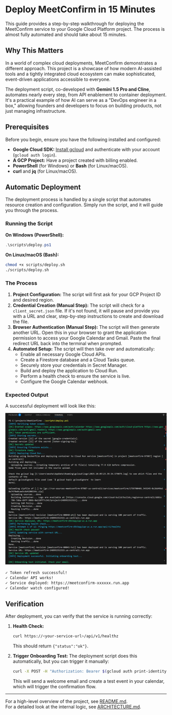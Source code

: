 # Deploy MeetConfirm in 15 Minutes

This guide provides a step-by-step walkthrough for deploying the MeetConfirm service to your Google Cloud Platform project. The process is almost fully automated and should take about 15 minutes.

## Why This Matters

In a world of complex cloud deployments, MeetConfirm demonstrates a different approach. This project is a showcase of how modern AI-assisted tools and a tightly integrated cloud ecosystem can make sophisticated, event-driven applications accessible to everyone.

The deployment script, co-developed with **Gemini 1.5 Pro and Cline**, automates nearly every step, from API enablement to container deployment. It's a practical example of how AI can serve as a "DevOps engineer in a box," allowing founders and developers to focus on building products, not just managing infrastructure.

## Prerequisites

Before you begin, ensure you have the following installed and configured:

*   **Google Cloud SDK:** [Install gcloud](https://cloud.google.com/sdk/docs/install) and authenticate with your account (`gcloud auth login`).
*   **A GCP Project:** Have a project created with billing enabled.
*   **PowerShell** (for Windows) or **Bash** (for Linux/macOS).
*   **curl** and **jq** (for Linux/macOS).

## Automatic Deployment

The deployment process is handled by a single script that automates resource creation and configuration. Simply run the script, and it will guide you through the process.

### Running the Script

**On Windows (PowerShell):**

```powershell
.\scripts\deploy.ps1
```

**On Linux/macOS (Bash):**

```bash
chmod +x scripts/deploy.sh
./scripts/deploy.sh
```

### The Process

1.  **Project Configuration:** The script will first ask for your GCP Project ID and desired region.
2.  **Credential Creation (Manual Step):** The script will check for a `client_secret.json` file. If it's not found, it will pause and provide you with a URL and clear, step-by-step instructions to create and download the file.
3.  **Browser Authentication (Manual Step):** The script will then generate another URL. Open this in your browser to grant the application permission to access your Google Calendar and Gmail. Paste the final redirect URL back into the terminal when prompted.
4.  **Automated Setup:** The script will then take over and automatically:
    *   Enable all necessary Google Cloud APIs.
    *   Create a Firestore database and a Cloud Tasks queue.
    *   Securely store your credentials in Secret Manager.
    *   Build and deploy the application to Cloud Run.
    *   Perform a health check to ensure the service is live.
    *   Configure the Google Calendar webhook.

### Expected Output

A successful deployment will look like this:

![Deployment Script Screenshot](images/deploy_screenshot.png)

```
✓ Token refresh successful!
✓ Calendar API works!
✓ Service deployed: https://meetconfirm-xxxxxx.run.app
✓ Calendar watch configured!
```

## Verification

After deployment, you can verify that the service is running correctly:

1.  **Health Check:**
    ```bash
    curl https://<your-service-url>/api/v1/healthz
    ```
    This should return `{"status":"ok"}`.

2.  **Trigger Onboarding Test:**
    The deployment script does this automatically, but you can trigger it manually:
    ```bash
    curl -X POST -H "Authorization: Bearer $(gcloud auth print-identity-token)" https://<your-service-url>/api/v1/onboarding/run-test
    ```
    This will send a welcome email and create a test event in your calendar, which will trigger the confirmation flow.

---

For a high-level overview of the project, see [README.md](README.md).  
For a detailed look at the internal logic, see [ARCHITECTURE.md](ARCHITECTURE.md).
